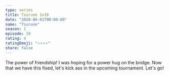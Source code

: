 ```yaml
---
type: series
title: Tsurune 1x10
date: "2020-06-01T00:00:00"
name: "Tsurune"
season: 1
episode: 10
rating: 4
ratingEmoji: "⭐️⭐️⭐️⭐️"
share: false
---
```


The power of friendship! I was hoping for a power hug on the bridge. Now that we have this fixed, let's kick ass in the upcoming tournament. Let's go!

